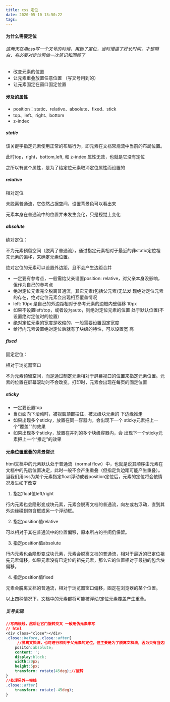 ```yaml
---
title: css 定位
date: 2020-05-10 13:50:22
tags:
---
```


#### 为什么需要定位

###### 这两天在用css写一个叉号的时候，用到了定位，当时懵逼了好长时间，才想明白，有必要对定位再做一次笔记和回顾了

- 改变元素的位置
- 让元素重叠放置任意位置 （写叉号用到的）
- 让元素固定在窗口固定位置

#### 涉及的属性

- position：static、relative、absolute、fixed、stick
- top、left、right、bottom
- z-index

##### static

该关键字指定元素使用正常的布局行为，即元素在文档常规流中当前的布局位置。

此时top，right，bottom,left, 和 z-index 属性无效，也就是它没有定位

之所以有这个属性，是为了给定位元素取消定位属性而设置的

##### relative

相对定位

未脱离普通流，它依然占据空间，设置背景色可以看出来

元素本身在普通流中的位置并未发生变化，只是视觉上变化

<!--more-->

##### absolute

绝对定位：

不为元素预留空间（脱离了普通流），通过指定元素相对于最近的非static定位祖先元素的偏移，来确定元素位置。

绝对定位的元素可以设置外边距，且不会产生边距合并

- 一定要有参考点，一般需给父亲设置position: relative，对父亲本身没影响，但作为自己的参考点 
- 绝对定位元素完全脱离普通流，其它元素(包括父元素)无法发 现绝对定位元素的存在，绝对定位元素会出现相互覆盖情况
- left: 10px 是自己的外边距相对于参考元素的边框内壁偏移 10px
- 如果不设置left/top，或者设为auto，则绝对定位元素的位置 处于默认位置(不设置绝对定位时的位置)
- 绝对定位元素的宽度是收缩的，一般需要设置固定宽度
- 给行内元素设置绝对定位后就有了块级的特性，可以设置宽 高

##### fixed

固定定位：

相对于浏览器窗口

不为元素预留空间，而是通过制定元素相对于屏幕视口的位置来指定元素位置。元素的位置在屏幕滚动时不会改变。打印时，元素会出现在每页的固定位置

##### sticky

- 一定要设置top
- 当页面向下滚动时，被视窗顶部拦住，被父级块元素的 下边缘推走
- 如果出现多个sticky，放置在同一容器内，会出现下一个 sticky元素把上一个“覆盖””的效果
- 如果出现多个sticky，放置在并列的多个块级容器内，会 出现下一个sticky元素把上一个“推走”的效果

#### 元素位置重叠的背景常识

html文档中的元素默认处于普通流（normal flow）中，也就是说其顺序由元素在文档中的先后位置决定，此时一般不会产生重叠（但指定负边距可能产生重叠）。当我们用css为某个元素指定float浮动或者position定位后，元素的定位将会依情况发生如下改变

1. 指定float值left/right

行内元素也会隐形变成块元素，元素会脱离文档的普通流，向左或右浮动，直到其外边缘碰到包含框或另一个浮动框。

2. 指定position值relative

可以相对于其在普通流中的位置偏移，原本所占的空间仍保留。

3. 指定position值absolute

行内元素也会隐形变成块元素，元素会脱离文档的普通流，相对于最近的已定位祖先元素偏移，如果元素没有已定位的祖先元素，那么它的位置相对于最初的包含块偏移。

4. 指定position值fixed

元素会脱离文档的普通流，相对于浏览器窗口偏移，固定在浏览器的某个位置。

以上四种情况下，文档中的元素都将可能被浮动/定位元素覆盖产生重叠。

##### 叉号实现

```css
//写两根线，然后让它门旋转交叉 一般用伪元素来写
// html
<div class="close"></div>
.close::before,.close::after{
     //脱离文档流，也可进行相对于父元素的定位，但主要是为了脱离文档流，因为只有当这两根线脱离了文档流，才能不受正常流的摆放约束，通过旋转才能重叠；
    positon:absolute;
    content:'';
   	display:block;
    width:20px;
    height:5px;
    transform: rotate(45deg);//旋转
}
//处理另外一根线
.close::after{
    transform: rotate(-45deg);
}
```

